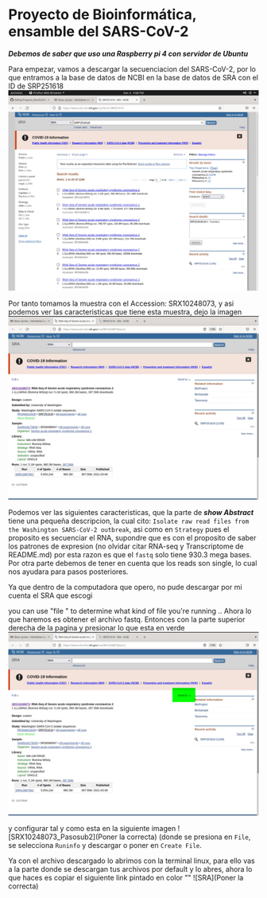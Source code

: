# Proyecto de Bioinformática, ensamble del SARS-CoV-2

***Debemos de saber que uso una Raspberry pi 4 con  servidor de Ubuntu***

Para empezar, vamos a descargar la secuenciacion del SARS-CoV-2, por lo que entramos a la base de datos de NCBI
en la base de datos de SRA con el ID de SRP251618 ![SRA-SRP251618](https://github.com/Marcos0Ramirez/Proyecto_Bioinfo2/blob/main/SRA.png)

Por tanto tomamos la muestra con el Accession: SRX10248073, y asi podemos ver las caracteristicas que tiene esta muestra, dejo la imagen ![SRX10248073](https://github.com/Marcos0Ramirez/Proyecto_Bioinfo2/blob/main/SRX10248073.png)

Podemos ver las siguientes caracteristicas, que la parte de ***show Abstract*** tiene una pequeña descripcion, la cual cito:  `Isolate raw read files from the Washington SARS-CoV-2 outbreak`, asi como en `Strategy` pues el proposito es secuenciar el RNA, supondre que es con el proposito de saber los patrones de expresion (no olvidar citar RNA-seq y Transcriptome de README.md) por esta razon es que el `fastq` solo tiene 930.3 mega bases. Por otra parte debemos de tener en cuenta que los reads son single, lo cual nos ayudara para pasos posteriores.

Ya que dentro de la computadora que opero, no pude descargar por mi cuenta el SRA que escogi 












you can use "file <your executable file>" to determine what kind of file you're running ..
Ahora lo que haremos es obtener el archivo fastq. Entonces con la parte superior derecha de la pagina y presionar lo que esta en verde ![SRX10248073_Pasosub2](https://github.com/Marcos0Ramirez/Proyecto_Bioinfo2/blob/main/SRX10248073_2.png)

y configurar tal y como esta en la siguiente imagen ![SRX10248073_Pasosub2](Poner la correcta) (donde se presiona en `File`, se selecciona `Runinfo` y descargar o poner en `Create File`.

Ya con el archivo descargado lo abrimos con la terminal linux, para ello vas a la parte donde se descargan tus archivos por default y lo abres, ahora lo que haces es copiar el siguiente link pintado en color "" ![SRA](Poner la correcta)
